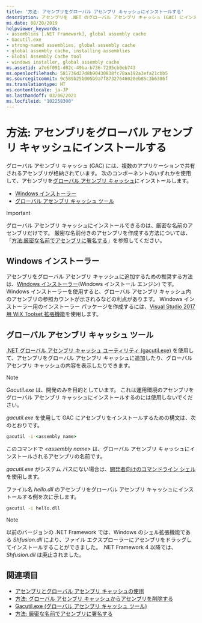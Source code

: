 ```yaml
---
title: '方法: アセンブリをグローバル アセンブリ キャッシュにインストールする'
description: アセンブリを .NET のグローバル アセンブリ キャッシュ (GAC) にインストールして、多くのアプリケーションで共有できるようにします。 Windows インストーラーまたは GAC ユーティリティを使用します。
ms.date: 08/20/2019
helpviewer_keywords:
- assemblies [.NET Framework], global assembly cache
- Gacutil.exe
- strong-named assemblies, global assembly cache
- global assembly cache, installing assemblies
- Global Assembly Cache tool
- windows installer, global assembly cache
ms.assetid: a7e6f091-d02c-49ba-b736-7295cb0eb743
ms.openlocfilehash: 581736d27d8b90430838fc78aa192a3efa21cbb5
ms.sourcegitcommit: 9c589b25b005b9a7f87327646020eb85c3b6306f
ms.translationtype: HT
ms.contentlocale: ja-JP
ms.lasthandoff: 03/06/2021
ms.locfileid: "102258300"
---
```

# <a name="how-to-install-an-assembly-into-the-global-assembly-cache"></a>方法: アセンブリをグローバル アセンブリ キャッシュにインストールする

グローバル アセンブリ キャッシュ (GAC) には、複数のアプリケーションで共有されるアセンブリが格納されています。 次のコンポーネントのいずれかを使用して、アセンブリを[グローバル アセンブリ キャッシュ](gac.md)にインストールします。

- [Windows インストーラー](#windows-installer)
- [グローバル アセンブリ キャッシュ ツール](#global-assembly-cache-tool)

> [!IMPORTANT]
> グローバル アセンブリ キャッシュにインストールできるのは、厳密な名前のアセンブリだけです。 厳密な名前付きのアセンブリを作成する方法については、「[方法:厳密な名前でアセンブリに署名する](../../standard/assembly/sign-strong-name.md)」を参照してください。

## <a name="windows-installer"></a>Windows インストーラー

アセンブリをグローバル アセンブリ キャッシュに追加するための推奨する方法は、[Windows インストーラー](/windows/desktop/Msi/installation-of-assemblies-to-the-global-assembly-cache)(Windows インストール エンジン) です。 Windows インストーラーを使用すると、グローバル アセンブリ キャッシュ内のアセンブリの参照カウントが示されるなどの利点があります。 Windows インストーラー用のインストーラー パッケージを作成するには、[Visual Studio 2017 用 WiX Toolset 拡張機能](https://marketplace.visualstudio.com/items?itemName=RobMensching.WixToolsetVisualStudio2017Extension)を使用します。

## <a name="global-assembly-cache-tool"></a>グローバル アセンブリ キャッシュ ツール

[.NET グローバル アセンブリ キャッシュ ユーティリティ (gacutil.exe)](../tools/gacutil-exe-gac-tool.md) を使用して、アセンブリをグローバル アセンブリ キャッシュに追加したり、グローバル アセンブリ キャッシュの内容を表示したりできます。

   > [!NOTE]
   > *Gacutil.exe* は、開発のみを目的としています。 これは運用環境のアセンブリをグローバル アセンブリ キャッシュにインストールするのには使用しないでください。

*gacutil.exe* を使用して GAC にアセンブリをインストールするための構文は、次のとおりです。

```cmd
gacutil -i <assembly name>
```

このコマンドで *\<assembly name>* は、グローバル アセンブリ キャッシュにインストールされるアセンブリの名前です。

*gacutil.exe* がシステム パスにない場合は、[開発者向けのコマンドライン シェル](/visualstudio/ide/reference/command-prompt-powershell)を使用します。

ファイル名 *hello.dll* のアセンブリをグローバル アセンブリ キャッシュにインストールする例を次に示します。

```cmd
gacutil -i hello.dll
```

> [!NOTE]
> 以前のバージョンの .NET Framework では、Windows のシェル拡張機能である *Shfusion.dll* により、ファイル エクスプローラーにアセンブリをドラッグしてインストールすることができました。 .NET Framework 4 以降では、*Shfusion.dll* は廃止されました。

## <a name="see-also"></a>関連項目

- [アセンブリとグローバル アセンブリ キャッシュの使用](working-with-assemblies-and-the-gac.md)
- [方法: グローバル アセンブリ キャッシュからアセンブリを削除する](how-to-remove-an-assembly-from-the-gac.md)
- [Gacutil.exe (グローバル アセンブリ キャッシュ ツール)](../tools/gacutil-exe-gac-tool.md)
- [方法: 厳密な名前でアセンブリに署名する](../../standard/assembly/sign-strong-name.md)

